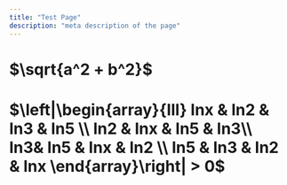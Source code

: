 ```yaml
---
title: "Test Page"
description: "meta description of the page"
---
```


<!-- Content of the page -->

# $\sqrt{a^2 + b^2}$

# $\left|\begin{array}{lll} lnx & ln2 & ln3 & ln5  \\ ln2 & lnx & ln5 & ln3\\ ln3& ln5 & lnx & ln2 \\ ln5 & ln3 & ln2 & lnx \end{array}\right| > 0$

